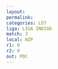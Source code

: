```yaml
---
layout: 
permalink: 
categories: LO7
liga: LIGA INDIGO
match: 3
local: WZP
r1: 0
r2: 0
out: PDC
---
```

